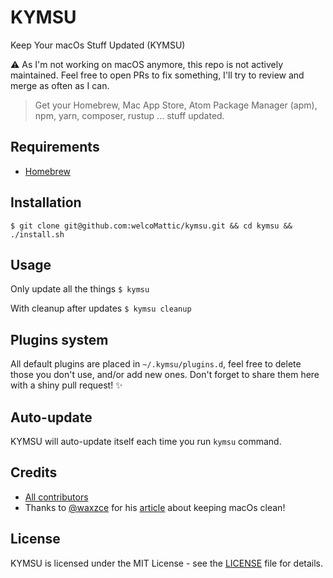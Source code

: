 # KYMSU
Keep Your macOs Stuff Updated (KYMSU)

⚠ As I'm not working on macOS anymore, this repo is not actively maintained. Feel free to open PRs to fix something, I'll try to review and merge as often as I can.

> Get your Homebrew, Mac App Store, Atom Package Manager (apm), npm, yarn, composer, rustup ... stuff updated.

## Requirements

- [Homebrew](https://brew.sh)

## Installation

`$ git clone git@github.com:welcoMattic/kymsu.git && cd kymsu && ./install.sh`

## Usage

Only update all the things
`$ kymsu`

With cleanup after updates
`$ kymsu cleanup`

## Plugins system

All default plugins are placed in `~/.kymsu/plugins.d`, feel free to delete those you don't use, and/or add new ones.
Don't forget to share them here with a shiny pull request! ✨

## Auto-update

KYMSU will auto-update itself each time you run `kymsu` command.

## Credits

* [All contributors](https://github.com/welcomattic/kymsu/graphs/contributors)
* Thanks to [@waxzce](https://github.com/waxzce) for his [article](https://medium.com/@waxzce/keeping-macos-clean-this-is-my-osx-brew-update-cli-command-6c8f12dc1731) about keeping macOs clean!

## License

KYMSU is licensed under the MIT License - see the [LICENSE](LICENSE) file
for details.
